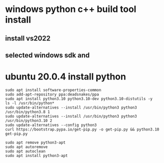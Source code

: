 # windows python c++ build tool install
## install vs2022
## selected windows sdk and 

# ubuntu 20.0.4 install python
```shell
sudo apt install software-properties-common
sudo add-apt-repository ppa:deadsnakes/ppa
sudo apt install python3.10 python3.10-dev python3.10-distutils -y
ls -l /usr/bin/python*
sudo update-alternatives --install /usr/bin/python3 python3 /usr/bin/python3.8 1
sudo update-alternatives --install /usr/bin/python3 python3 /usr/bin/python3.10 2
sudo update-alternatives --config python3
curl https://bootstrap.pypa.io/get-pip.py -o get-pip.py && python3.10 get-pip.py

sudo apt remove python3-apt
sudo apt autoremove
sudo apt autoclean
sudo apt install python3-apt
```